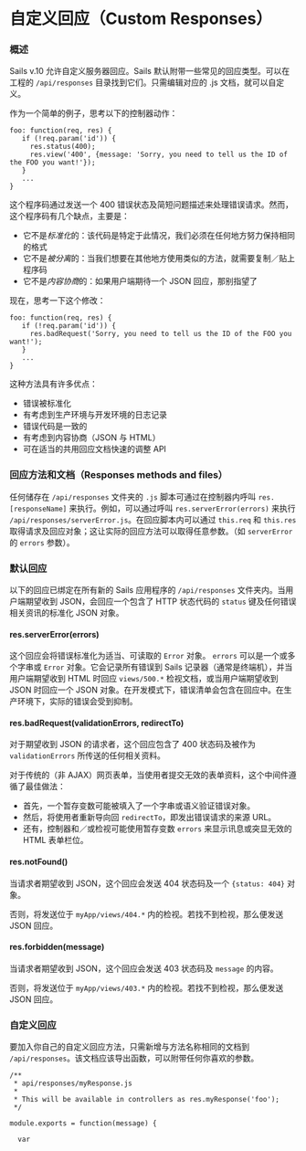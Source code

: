 # 自定义回应（Custom Responses）

### 概述

Sails v.10 允许自定义服务器回应。Sails 默认附带一些常见的回应类型。可以在工程的 `/api/responses` 目录找到它们。只需编辑对应的 .js 文档，就可以自定义。

作为一个简单的例子，思考以下的控制器动作：

```
foo: function(req, res) {
   if (!req.param('id')) {
     res.status(400);
     res.view('400', {message: 'Sorry, you need to tell us the ID of the FOO you want!'});
   }
   ...
}
```

这个程序码通过发送一个 400 错误状态及简短问题描述来处理错误请求。然而，这个程序码有几个缺点，主要是：

* 它不是*标准化*的：该代码是特定于此情况，我们必须在任何地方努力保持相同的格式
* 它不是*被分离*的：当我们想要在其他地方使用类似的方法，就需要复制／贴上程序码
* 它不是*内容协商*的：如果用户端期待一个 JSON 回应，那别指望了

现在，思考一下这个修改：

```
foo: function(req, res) {
   if (!req.param('id')) {
     res.badRequest('Sorry, you need to tell us the ID of the FOO you want!');
   }
   ...
}
```


这种方法具有许多优点：

 - 错误被标准化
 - 有考虑到生产环境与开发环境的日志记录
 - 错误代码是一致的
 - 有考虑到内容协商（JSON 与 HTML）
 - 可在适当的共用回应文档快速的调整 API

### 回应方法和文档（Responses methods and files）

任何储存在 `/api/responses` 文件夹的 `.js` 脚本可通过在控制器内呼叫 `res.[responseName]` 来执行。例如，可以通过呼叫 `res.serverError(errors)` 来执行 `/api/responses/serverError.js`。在回应脚本内可以通过 `this.req` 和 `this.res` 取得请求及回应对象；这让实际的回应方法可以取得任意参数。（如 `serverError` 的 `errors` 参数）。

### 默认回应

以下的回应已绑定在所有新的 Sails 应用程序的 `/api/responses` 文件夹内。当用户端期望收到 JSON，会回应一个包含了 HTTP 状态代码的 `status` 键及任何错误相关资讯的标准化 JSON 对象。

#### res.serverError(errors)

这个回应会将错误标准化为适当、可读取的 `Error` 对象。 `errors` 可以是一个或多个字串或 `Error` 对象。它会记录所有错误到 Sails 记录器（通常是终端机），并当用户端期望收到 HTML 时回应 `views/500.*` 检视文档，或当用户端期望收到 JSON 时回应一个 JSON 对象。在开发模式下，错误清单会包含在回应中。在生产环境下，实际的错误会受到抑制。

#### res.badRequest(validationErrors, redirectTo)

对于期望收到 JSON 的请求者，这个回应包含了 400 状态码及被作为 `validationErrors` 所传送的任何相关资料。

对于传统的（非 AJAX）网页表单，当使用者提交无效的表单资料，这个中间件遵循了最佳做法：

 - 首先，一个暂存变数可能被填入了一个字串或语义验证错误对象。
 - 然后，将使用者重新导向回 `redirectTo`，即发出错误请求的来源 URL。
 - 还有，控制器和／或检视可能使用暂存变数 `errors` 来显示讯息或突显无效的 HTML 表单栏位。


#### res.notFound()

当请求者期望收到 JSON，这个回应会发送 404 状态码及一个 `{status: 404}` 对象。

否则，将发送位于 `myApp/views/404.*` 内的检视。若找不到检视，那么便发送 JSON 回应。

#### res.forbidden(message)

当请求者期望收到 JSON，这个回应会发送 403 状态码及 `message` 的内容。

否则，将发送位于 `myApp/views/403.*` 内的检视。若找不到检视，那么便发送 JSON 回应。

### 自定义回应

要加入你自己的自定义回应方法，只需新增与方法名称相同的文档到 `/api/responses`。该文档应该导出函数，可以附带任何你喜欢的参数。

```
/** 
 * api/responses/myResponse.js
 *
 * This will be available in controllers as res.myResponse('foo');
 */

module.exports = function(message) {
   
  var 
